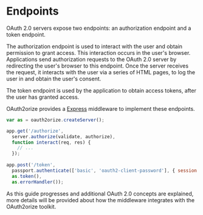 # Endpoints

OAuth 2.0 servers expose two endpoints: an authorization endpoint and a token
endpoint.

The authorization endpoint is used to interact with the user and obtain
permission to grant access.  This interaction occurs in the user's browser.
Applications send authorization requests to the OAuth 2.0 server by redirecting
the user's browser to this endpoint.  Once the server receives the request, it
interacts with the user via a series of HTML pages, to log the user in and
obtain the user's consent.

The token endpoint is used by the application to obtain access tokens, after the
user has granted access.

OAuth2orize provides a [Express](https://expressjs.com/) middleware to implement
these endpoints.

```js
var as = oauth2orize.createServer();

app.get('/authorize',
  server.authorize(validate, authorize),
  function interact(req, res) {
    // ...
  });
  
app.post('/token',
  passport.authenticate(['basic', 'oauth2-client-password'], { session: false }),
  as.token(),
  as.errorHandler());
```

As this guide progresses and additional OAuth 2.0 concepts are explained, more
details will be provided about how the middleware integrates with the
OAuth2orize toolkit.
